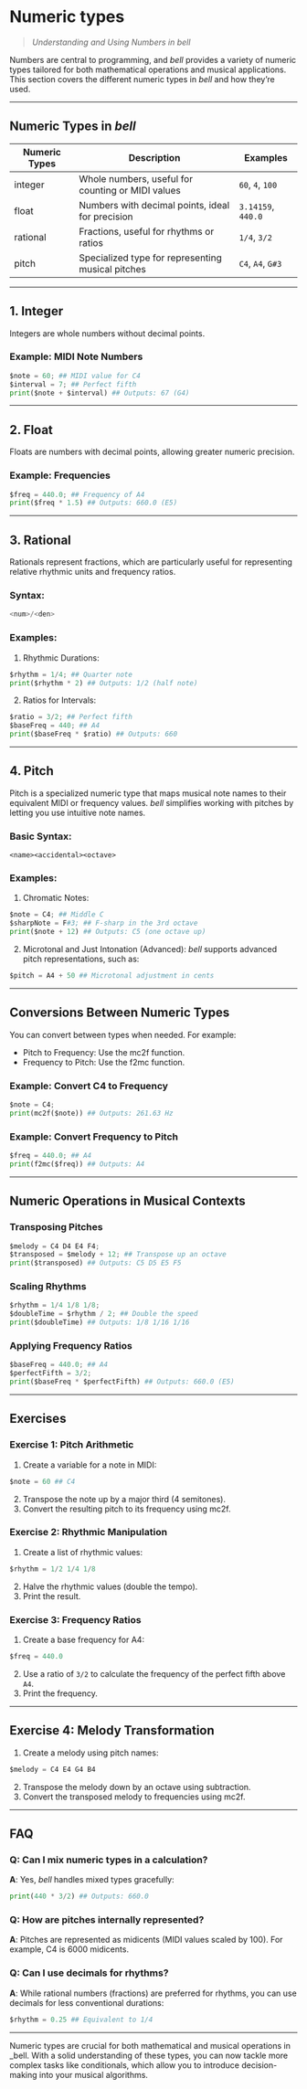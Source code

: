 # Numeric types

> _Understanding and Using Numbers in bell_

Numbers are central to programming, and _bell_ provides a variety of numeric types tailored for both mathematical operations and musical applications. This section covers the different numeric types in _bell_ and how they’re used.

---

## Numeric Types in _bell_

| Numeric Types | Description                                       | Examples           |
| ------------- | ------------------------------------------------- | ------------------ |
| integer       | Whole numbers, useful for counting or MIDI values | `60`, `4`, `100`   |
| float         | Numbers with decimal points, ideal for precision  | `3.14159`, `440.0` |
| rational      | Fractions, useful for rhythms or ratios           | `1/4`, `3/2`       |
| pitch         | Specialized type for representing musical pitches | `C4`, `A4`, `G#3`  |

---

## 1. Integer

Integers are whole numbers without decimal points.

### Example: MIDI Note Numbers

```py
$note = 60; ## MIDI value for C4
$interval = 7; ## Perfect fifth
print($note + $interval) ## Outputs: 67 (G4)
```

---

## 2. Float

Floats are numbers with decimal points, allowing greater numeric precision.

### Example: Frequencies

```py
$freq = 440.0; ## Frequency of A4
print($freq * 1.5) ## Outputs: 660.0 (E5)
```

---

## 3. Rational

Rationals represent fractions, which are particularly useful for representing relative rhythmic units and frequency ratios.

### Syntax:

```py
<num>/<den>
```

### Examples:

1. Rhythmic Durations:

```py
$rhythm = 1/4; ## Quarter note
print($rhythm * 2) ## Outputs: 1/2 (half note)
```

2. Ratios for Intervals:

```py
$ratio = 3/2; ## Perfect fifth
$baseFreq = 440; ## A4
print($baseFreq * $ratio) ## Outputs: 660
```

---

## 4. Pitch

Pitch is a specialized numeric type that maps musical note names to their equivalent MIDI or frequency values. _bell_ simplifies working with pitches by letting you use intuitive note names.

### Basic Syntax:

```
<name><accidental><octave>
```

### Examples:

1. Chromatic Notes:

```py
$note = C4; ## Middle C
$sharpNote = F#3; ## F-sharp in the 3rd octave
print($note + 12) ## Outputs: C5 (one octave up)
```

2. Microtonal and Just Intonation (Advanced): _bell_ supports advanced pitch representations, such as:

```py
$pitch = A4 + 50 ## Microtonal adjustment in cents
```

---

## Conversions Between Numeric Types

You can convert between types when needed. For example:

- Pitch to Frequency: Use the mc2f function.
- Frequency to Pitch: Use the f2mc function.

### Example: Convert C4 to Frequency

```py
$note = C4;
print(mc2f($note)) ## Outputs: 261.63 Hz
```

### Example: Convert Frequency to Pitch

```py
$freq = 440.0; ## A4
print(f2mc($freq)) ## Outputs: A4
```

---

## Numeric Operations in Musical Contexts

### Transposing Pitches

```py
$melody = C4 D4 E4 F4;
$transposed = $melody + 12; ## Transpose up an octave
print($transposed) ## Outputs: C5 D5 E5 F5
```

### Scaling Rhythms

```py
$rhythm = 1/4 1/8 1/8;
$doubleTime = $rhythm / 2; ## Double the speed
print($doubleTime) ## Outputs: 1/8 1/16 1/16
```

### Applying Frequency Ratios

```py
$baseFreq = 440.0; ## A4
$perfectFifth = 3/2;
print($baseFreq * $perfectFifth) ## Outputs: 660.0 (E5)
```

---

## Exercises

### Exercise 1: Pitch Arithmetic

1. Create a variable for a note in MIDI:

```py
$note = 60 ## C4
```

2. Transpose the note up by a major third (4 semitones).
3. Convert the resulting pitch to its frequency using mc2f.

### Exercise 2: Rhythmic Manipulation

1. Create a list of rhythmic values:

```py
$rhythm = 1/2 1/4 1/8
```

2. Halve the rhythmic values (double the tempo).
3. Print the result.

### Exercise 3: Frequency Ratios

1. Create a base frequency for A4:

```py
$freq = 440.0
```

2. Use a ratio of `3/2` to calculate the frequency of the perfect fifth above `A4`.
3. Print the frequency.

---

## Exercise 4: Melody Transformation

1. Create a melody using pitch names:

```py
$melody = C4 E4 G4 B4
```

2. Transpose the melody down by an octave using subtraction.
3. Convert the transposed melody to frequencies using mc2f.

---

## FAQ

### Q: Can I mix numeric types in a calculation?

**A**: Yes, _bell_ handles mixed types gracefully:

```py
print(440 * 3/2) ## Outputs: 660.0
```

### Q: How are pitches internally represented?

**A**: Pitches are represented as midicents (MIDI values scaled by 100). For example, C4 is 6000 midicents.

### Q: Can I use decimals for rhythms?

**A**: While rational numbers (fractions) are preferred for rhythms, you can use decimals for less conventional durations:

```py
$rhythm = 0.25 ## Equivalent to 1/4
```

---

Numeric types are crucial for both mathematical and musical operations in \_bell. With a solid understanding of these types, you can now tackle more complex tasks like conditionals, which allow you to introduce decision-making into your musical algorithms.
